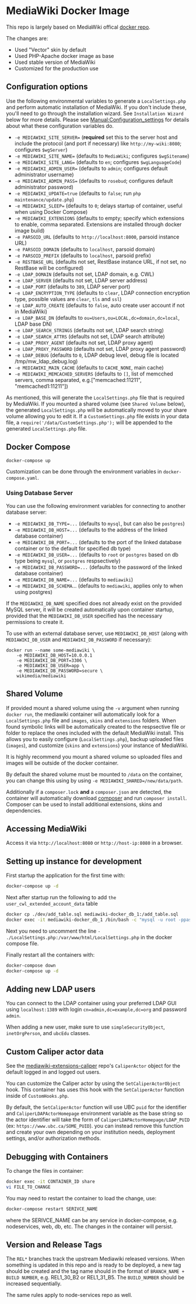 # MediaWiki Docker Image

This repo is largely based on MediaWiki offical [docker repo](https://github.com/wikimedia/mediawiki-docker).

The changes are:

* Used "Vector" skin by default
* Used PHP-Apache docker image as base
* Used stable version of MediaWiki
* Customized for the production use

## Configuration options

Use the following environmental variables to generate a `LocalSettings.php` and perform automatic installation of MediaWiki. If you don't include these, you'll need to go through the installation wizard. See `Installation Wizard` below for more details. Please see [Manual:Configuration_settings](https://www.mediawiki.org/wiki/Manual:Configuration_settings) for details about what these configuration variables do.

 - `-e MEDIAWIKI_SITE_SERVER=` (**required** set this to the server host and include the protocol (and port if necessary) like `http://my-wiki:8080`; configures `$wgServer`)
 - `-e MEDIAWIKI_SITE_NAME=` (defaults to `MediaWiki`; configures `$wgSitename`)
 - `-e MEDIAWIKI_SITE_LANG=` (defaults to `en`; configures `$wgLanguageCode`)
 - `-e MEDIAWIKI_ADMIN_USER=` (defaults to `admin`; configures default administrator username)
 - `-e MEDIAWIKI_ADMIN_PASS=` (defaults to `rosebud`; configures default administrator password)
 - `-e MEDIAWIKI_UPDATE=true` (defaults to `false`; run `php maintenance/update.php`)
 - `-e MEDIAWIKI_SLEEP=` (defaults to `0`; delays startup of container, useful when using Docker Compose)
 - `-e MEDIAWIKI_EXTENSIONS` (defaults to empty; specify which extensions to enable, comma separated. Extensions are installed through docker image build)
 - `-e PARSOID_URL` (defaults to `http://localhost:8000`, parsoid instance URL)
 - `-e PARSOID_DOMAIN` (defaults to `localhost`, parsoid domain)
 - `-e PARSOID_PREFIX` (defaults to `localhost`, parsoid prefix)
 - `-e RESTBASE_URL` (defaults not set, RestBase instance URL, if not set, no RestBase will be configured)
 - `-e LDAP_DOMAIN` (defaults not set, LDAP domain, e.g. CWL)
 - `-e LDAP_SERVER` (defaults not set, LDAP server address)
 - `-e LDAP_PORT` (defaults to `389`, LDAP server port)
 - `-e LDAP_ENCRYPTION_TYPE` (defaults to `clear`, LDAP connection encryption type, possible values are `clear`, `tls` and `ssl`)
 - `-e LDAP_AUTO_CREATE` (defaults to `false`, auto create user account if not in MediaWiki)
 - `-e LDAP_BASE_DN` (defaults to `ou=Users,ou=LOCAL,dc=domain,dc=local`, LDAP base DN)
 - `-e LDAP_SEARCH_STRINGS` (defaults not set, LDAP search string)
 - `-e LDAP_SEARCH_ATTRS` (defaults not set, LDAP search attribute)
 - `-e LDAP_PROXY_AGENT` (defaults not set, LDAP proxy agent)
 - `-e LDAP_PROXY_PASSWORD` (defaults not set, LDAP proxy agent password)
 - `-e LDAP_DEBUG` (defaults to `0`, LDAP debug level, debug file is located /tmp/mw_ldap_debug.log)
 - `-e MEDIAWIKI_MAIN_CACHE` (defaults to `CACHE_NONE`, main cache)
 - `-e MEDIAWIKI_MEMCACHED_SERVERS` (defaults to `[]`, list of memcched servers, comma separated, e.g.["memcached:11211", "memcached1:11211"])

As mentioned, this will generate the `LocalSettings.php` file that is required by MediaWiki. If you mounted a shared volume (see `Shared Volume` below), the generated `LocalSettings.php` will be automatically moved to your share volume allowing you to edit it. If a `CustomSettings.php` file exists in your data file, a `require('/data/CustomSettings.php');` will be appended to the generated `LocalSettings.php` file.

## Docker Compose

```bash
docker-compose up
```
Customization can be done through the environment variables in `docker-compose.yaml`.

### Using Database Server

You can use the following environment variables for connecting to another database server:

 - `-e MEDIAWIKI_DB_TYPE=...` (defaults to `mysql`, but can also be `postgres`)
 - `-e MEDIAWIKI_DB_HOST=...` (defaults to the address of the linked database container)
 - `-e MEDIAWIKI_DB_PORT=...` (defaults to the port of the linked database container or to the default for specified db type)
 - `-e MEDIAWIKI_DB_USER=...` (defaults to `root` or `postgres` based on db type being `mysql`, or `postgres` respsectively)
 - `-e MEDIAWIKI_DB_PASSWORD=...` (defaults to the password of the linked database container)
 - `-e MEDIAWIKI_DB_NAME=...` (defaults to `mediawiki`)
 - `-e MEDIAWIKI_DB_SCHEMA`... (defaults to `mediawiki`, applies only to when using postgres)

If the `MEDIAWIKI_DB_NAME` specified does not already exist on the provided MySQL
server, it will be created automatically upon container startup, provided
that the `MEDIAWIKI_DB_USER` specified has the necessary permissions to create
it.

To use with an external database server, use `MEDIAWIKI_DB_HOST` (along with
`MEDIAWIKI_DB_USER` and `MEDIAWIKI_DB_PASSWORD` if necessary):

    docker run --name some-mediawiki \
        -e MEDIAWIKI_DB_HOST=10.0.0.1
        -e MEDIAWIKI_DB_PORT=3306 \
        -e MEDIAWIKI_DB_USER=app \
        -e MEDIAWIKI_DB_PASSWORD=secure \
        wikimedia/mediawiki

## Shared Volume

If provided mount a shared volume using the `-v` argument when running `docker run`, the mediawiki container will automatically look for a `LocalSettings.php` file and `images`, `skins` and `extensions` folders. When found symbolic links will be automatically created to the respsective file or folder to replace the ones included with the default MediaWiki install. This allows you to easily configure (`LocalSettings.php`), backup uploaded files (`images`), and customize (`skins` and `extensions`) your instance of MediaWiki.

It is highly recommend you mount a shared volume so uploaded files and images will be outside of the docker container.

By default the shared volume must be mounted to `/data` on the container, you can change this using by using `-e MEDIAWIKI_SHARED=/new/data/path`.

Additionally if a `composer.lock` **and** a `composer.json` are detected, the container will automatically download [composer](https://getcomposer.org) and run `composer install`. Composer can be used to install additional extensions, skins and dependencies.

## Accessing MediaWiki


Access it via `http://localhost:8080` or `http://host-ip:8080` in a browser.


## Setting up instance for development

First startup the application for the first time with:

```bash
docker-compose up -d
```

Next after startup run the following to add `the user_cwl_extended_account_data` table

```bash
docker cp ./dev/add_table.sql mediawiki-docker_db_1:/add_table.sql
docker exec -it mediawiki-docker_db_1 /bin/bash -c "mysql -u root -ppassword mediawiki < /add_table.sql"
```

Next you need to uncomment the line `- ./LocalSettings.php:/var/www/html/LocalSettings.php` in the docker compose file.

Finally restart all the containers with:

```bash
docker-compose down
docker-compose up -d
```

## Adding new LDAP users

You can connect to the LDAP container using your preferred LDAP GUI using `localhost:1389` with login `cn=admin,dc=example,dc=org` and password `admin`.

When adding a new user, make sure to use `simpleSecurityObject`, `inetOrgPerson`, and `ubcEdu` classes.

## Custom Caliper actor data

See the [mediawiki-extensions-caliper](https://github.com/ubc/mediawiki-extensions-caliper/blob/master/caliper/actor.php) repo's `CaliperActor` object for the default logged in and logged out users.

You can customize the Caliper actor by using the `SetCaliperActorObject` hook. This container has uses this hook with the `SetCaliperActor` function inside of `CustomHooks.php`.

By default, the `SetCaliperActor` function will use UBC `puid` for the identifier and `CaliperLDAPActorHomepage` environment variable as the base string so the actor identifier will take the form of `CaliperLDAPActorHomepage/LDAP_PUID` (ex: `https://www.ubc.ca/SOME_PUID`). you can instead remove this function and create your own depending on your institution needs, deployment settings, and/or authorization methods.

## Debugging with Containers

To change the files in container:
```bash
docker exec -it CONTAINER_ID share
vi FILE_TO_CHANGE
```
You may need to restart the container to load the change, use:
```bash
docker-compose restart SERIVCE_NAME
```
where the SERIVCE_NAME can be any service in docker-compose, e.g. nodeservices, web, db, etc. The changes in the container will persist.

## Version and Release Tags

The `REL*` branches track the upstream Mediawiki released versions. When something is updated in this repo and is ready to be deployed, a new tag should be created and the tag name should in the format of `BRANCH_NAME + BUILD NUMBER`, e.g. REL1_30_B2 or REL1_31_B5. The `BUILD_NUMBER` should be increased sequentially.

The same rules apply to node-services repo as well.
